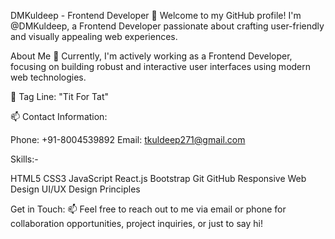 DMKuldeep - Frontend Developer
👋 Welcome to my GitHub profile! I'm @DMKuldeep, a Frontend Developer passionate about crafting user-friendly and visually appealing web experiences.

About Me
🌱 Currently, I'm actively working as a Frontend Developer, focusing on building robust and interactive user interfaces using modern web technologies.

💼 Tag Line: "Tit For Tat"

📫 Contact Information:

Phone: +91-8004539892
Email: tkuldeep271@gmail.com


Skills:-


HTML5
CSS3
JavaScript
React.js
Bootstrap
Git
GitHub
Responsive Web Design
UI/UX Design Principles

Get in Touch:
📫 Feel free to reach out to me via email or phone for collaboration opportunities, project inquiries, or just to say hi!

